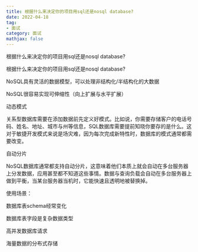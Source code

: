 ```yaml
---
title: 根据什么来决定你的项目用sql还是nosql database?
date: 2022-04-18
tag: 
- 面试
category: 面试
mathjax: false
---
```

根据什么来决定你的项目用sql还是nosql database?
<!--more-->

根据什么来决定你的项目用sql还是nosql database?

NoSQL具有灵活的数据模型，可以处理非结构化/半结构化的大数据

NoSQL很容易实现可伸缩性（向上扩展与水平扩展）

动态模式

关系型数据库需要在添加数据前先定义好模式。比如说，你需要存储客户的电话号码、姓名、地址、城市与州等信息，SQL数据库需要提前知晓你要存的是什么。这对于敏捷开发模式来说是场灾难，因为每次完成新特性时，数据库的模式通常都需要改变。

自动分片

NoSQL数据库通常都支持自动分片，这意味着他们本质上就会自动在多台服务器上分发数据，应用甚至都不知道这些事情。数据与查询负载会自动在多台服务器上做到平衡，当某台服务器当机时，它能快速且透明地被替换掉。



使用场景：

数据库表schema经常变化 

数据库表字段是复杂数据类型

高并发数据库请求

海量数据的分布式存储